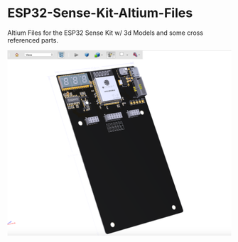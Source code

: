 # ESP32-Sense-Kit-Altium-Files
Altium Files for the ESP32 Sense Kit w/ 3d Models and some cross referenced parts.

![ESP32-Altium-ScreenShot-3DPDF](https://github.com/DigiMaxIO/ESP32-Sense-Kit-Altium-Files/blob/master/Screen-Shot-2019-08-11-at-1-58-52-PM.png?raw=true)
